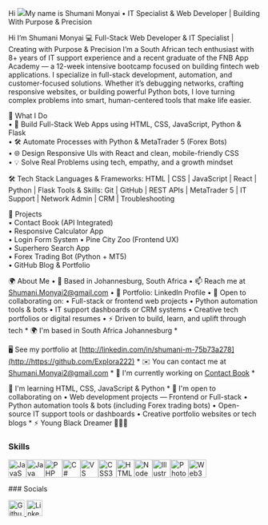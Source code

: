 Hi ![](https://user-images.githubusercontent.com/18350557/176309783-0785949b-9127-417c-8b55-ab5a4333674e.gif)My name is Shumani Monyai  • IT Specialist & Web Developer | Building With Purpose & Precision 

Hi I’m Shumani Monyai  💻 Full-Stack Web Developer & IT Specialist | Creating with Purpose & Precision  I’m a South African tech enthusiast with 8+ years of IT support experience and a recent graduate of the FNB App Academy — a 12-week intensive bootcamp focused on building fintech web applications. I specialize in full-stack development, automation, and customer-focused solutions.  Whether it’s debugging networks, crafting responsive websites, or building powerful Python bots, I love turning complex problems into smart, human-centered tools that make life easier.  

 🚀 What I Do  
 • 🧠 Build Full-Stack Web Apps using HTML, CSS, JavaScript, Python & Flask  
 • 🛠 Automate Processes with Python & MetaTrader 5 (Forex Bots)  
 • 🌐 Design Responsive UIs with React and clean, mobile-friendly CSS  
 • 💡 Solve Real Problems using tech, empathy, and a growth mindset  
 
 🛠 Tech Stack  Languages & Frameworks:  HTML | CSS | JavaScript | React | Python | Flask  Tools & Skills:  Git | GitHub | REST APIs | MetaTrader 5 | IT Support | Network Admin | CRM | 
Troubleshooting  

📌 Projects  
• Contact Book (API Integrated)  
• Responsive Calculator App  
• Login Form System 
• Pine City Zoo (Frontend UX)  
• Superhero Search App  
• Forex Trading Bot (Python + MT5)  
• GitHub Blog & Portfolio  

🌍 About Me  • 📍 Based in Johannesburg, South Africa  • 📫 Reach me at Shumani.Monyai2@gmail.com  • 🔗 Portfolio: LinkedIn Profile  • 🤝 Open to collaborating on:  • Full-stack or frontend web projects  • Python automation tools & bots  • IT support dashboards or CRM systems  • Creative tech portfolios or digital resumes  • ⚡ Driven to build, learn, and uplift through tech  * 🌍  I'm based in South Africa Johannesburg * 

🖥  See my portfolio at [http://linkedin.com/in/shumani-m-75b73a278](http://https://github.com/Explora222) * ✉  You can contact me at [Shumani.Monyai2@gmail.com](mailto:Shumani.Monyai2@gmail.com) * 🚀  I'm currently working on [Contact Book](http://file:///C:/Users/USER/Documents/Websites/Contact%20Book/add-contact.html) * 

🧠  I'm learning HTML, CSS, JavaScript & Python * 🤝  I'm open to collaborating on • Web development projects — Frontend or Full-stack • Python automation tools & bots (including Forex trading bots) • Open-source IT support tools or dashboards • Creative portfolio websites or tech blogs * ⚡  Young Black Dreamer 👨🏽‍💻

### Skills  

<p align="left"> <a href="https://developer.mozilla.org/en-US/docs/Web/JavaScript" target="_blank" rel="noreferrer"><img src="https://raw.githubusercontent.com/danielcranney/readme-generator/main/public/icons/skills/javascript-colored.svg" width="36" height="36" alt="JavaScript" title="JavaScript"/></a><a href="https://www.oracle.com/java/" target="_blank" rel="noreferrer"><img src="https://raw.githubusercontent.com/danielcranney/readme-generator/main/public/icons/skills/java-colored.svg" width="36" height="36" alt="Java" title="Java"/></a><a href="https://www.php.net/" target="_blank" rel="noreferrer"><img src="https://raw.githubusercontent.com/danielcranney/readme-generator/main/public/icons/skills/php-colored.svg" width="36" height="36" alt="PHP" title="PHP"/></a><a href="https://docs.microsoft.com/en-us/dotnet/csharp/" target="_blank" rel="noreferrer"><img src="https://raw.githubusercontent.com/danielcranney/readme-generator/main/public/icons/skills/csharp-colored.svg" width="36" height="36" alt="C#" title="C#"/></a><a href="https://code.visualstudio.com/" target="_blank" rel="noreferrer"><img src="https://raw.githubusercontent.com/danielcranney/readme-generator/main/public/icons/skills/visualstudiocode-colored.svg" width="36" height="36" alt="VS Code" title="VS Code"/></a><a href="https://www.w3.org/TR/CSS/#css" target="_blank" rel="noreferrer"><img src="https://raw.githubusercontent.com/danielcranney/readme-generator/main/public/icons/skills/css3-colored.svg" width="36" height="36" alt="CSS3" title="CSS3"/></a><a href="https://developer.mozilla.org/en-US/docs/Glossary/HTML5" target="_blank" rel="noreferrer"><img src="https://raw.githubusercontent.com/danielcranney/readme-generator/main/public/icons/skills/html5-colored.svg" width="36" height="36" alt="HTML5" title="HTML5"/></a><a href="https://nodejs.org/en/" target="_blank" rel="noreferrer"><img src="https://raw.githubusercontent.com/danielcranney/readme-generator/main/public/icons/skills/nodejs-colored.svg" width="36" height="36" alt="NodeJS" title="NodeJS"/></a><a href="https://www.adobe.com/uk/products/illustrator.html" target="_blank" rel="noreferrer"><img src="https://raw.githubusercontent.com/danielcranney/readme-generator/main/public/icons/skills/illustrator-colored.svg" width="36" height="36" alt="Illustrator" title="Illustrator"/></a><a href="https://www.adobe.com/uk/products/photoshop.html" target="_blank" rel="noreferrer"><img src="https://raw.githubusercontent.com/danielcranney/readme-generator/main/public/icons/skills/photoshop-colored.svg" width="36" height="36" alt="Photoshop" title="Photoshop"/></a><a href="https://web3js.readthedocs.io/en/v1.7.1/#" target="_blank" rel="noreferrer"><img src="https://raw.githubusercontent.com/danielcranney/readme-generator/main/public/icons/skills/web3js-colored.svg" width="36" height="36" alt="Web3Js" title="Web3Js"/></a> </p> 
 ### Socials  <p align="left"> <a href="https://www.github.com/ShumaniMonyai" target="_blank" rel="noreferrer"> <picture> <source media="(prefers-color-scheme: dark)" srcset="https://raw.githubusercontent.com/danielcranney/readme-generator/main/public/icons/socials/github-dark.svg" /> <source media="(prefers-color-scheme: light)" srcset="https://raw.githubusercontent.com/danielcranney/readme-generator/main/public/icons/socials/github.svg" /> <img src="https://raw.githubusercontent.com/danielcranney/readme-generator/main/public/icons/socials/github.svg" width="32" height="32" alt="Github" title="Github" /> </picture> </a> <a href="https://www.linkedin.com/in/ShumaniMonyai" target="_blank" rel="noreferrer"> <picture> <source media="(prefers-color-scheme: dark)" srcset="https://raw.githubusercontent.com/danielcranney/readme-generator/main/public/icons/socials/linkedin-dark.svg" /> <source media="(prefers-color-scheme: light)" srcset="https://raw.githubusercontent.com/danielcranney/readme-generator/main/public/icons/socials/linkedin.svg" /> <img src="https://raw.githubusercontent.com/danielcranney/readme-generator/main/public/icons/socials/linkedin.svg" width="32" height="32" alt="LinkedIn" title="LinkedIn" /> </picture> </a></p>
